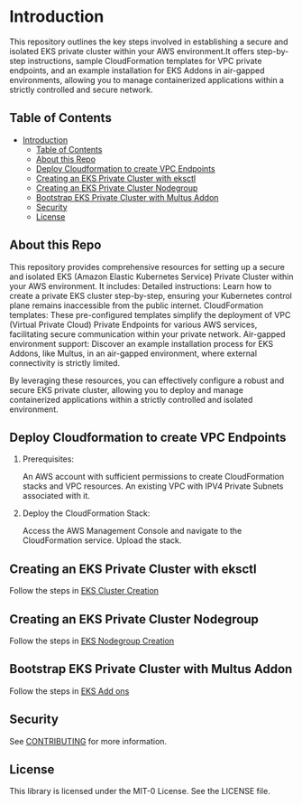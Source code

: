# Introduction

This repository outlines the key steps involved in establishing a secure and isolated EKS private cluster within your AWS environment.It offers step-by-step instructions, sample CloudFormation templates for VPC private endpoints, and an example installation for EKS Addons in air-gapped environments, allowing you to manage containerized applications within a strictly controlled and secure network.

## Table of Contents
- [Introduction](#introduction)
  - [Table of Contents](#table-of-contents)
  - [About this Repo ](#about-this-repo-)
  - [Deploy Cloudformation to create VPC Endpoints](#deploy-cloudformation-to-create-vpc-endpoints)
  - [Creating an EKS Private Cluster with eksctl](#creating-an-eks-private-cluster-with-eksctl)
  - [Creating an EKS Private Cluster Nodegroup ](#creating-an-eks-private-cluster-nodegroup-)
  - [Bootstrap EKS Private Cluster with Multus Addon](#bootstrap-eks-private-cluster-with-multus-addon)
  - [Security](#security)
  - [License](#license)

## About this Repo <a name="About"></a>

This repository provides comprehensive resources for setting up a secure and isolated EKS (Amazon Elastic Kubernetes Service) Private Cluster within your AWS environment. It includes:
 Detailed instructions: Learn how to create a private EKS cluster step-by-step, ensuring your Kubernetes control plane remains inaccessible from the public internet.
    CloudFormation templates: These pre-configured templates simplify the deployment of VPC (Virtual Private Cloud) Private Endpoints for various AWS services, facilitating secure communication within your private network.
    Air-gapped environment support: Discover an example installation process for EKS Addons, like Multus, in an air-gapped environment, where external connectivity is strictly limited.

By leveraging these resources, you can effectively configure a robust and secure EKS private cluster, allowing you to deploy and manage containerized applications within a strictly controlled and isolated environment.


## Deploy Cloudformation to create VPC Endpoints<a name="VPC Endpoints"></a>
1. Prerequisites:

    An AWS account with sufficient permissions to create CloudFormation stacks and VPC resources. An existing VPC with IPV4 Private Subnets associated with it.
    

2. Deploy the CloudFormation Stack:

    Access the AWS Management Console  and navigate to the CloudFormation service. Upload the stack.

## Creating an EKS Private Cluster with eksctl<a name="eksctl"></a>
   
   Follow the steps in [EKS Cluster Creation](./eksctl/README.md)


## Creating an EKS Private Cluster Nodegroup <a name="Nodegroup"></a>

   Follow the steps in [EKS Nodegroup Creation](./nodegroup/README.md)

## Bootstrap EKS Private Cluster with Multus Addon<a name="bootstrap"></a>
   Follow the steps in [EKS Add ons](./private-images/README.md)
    









## Security

See [CONTRIBUTING](CONTRIBUTING.md#security-issue-notifications) for more information.

## License

This library is licensed under the MIT-0 License. See the LICENSE file.

